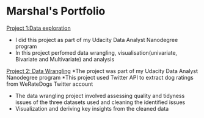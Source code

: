 # Marshal's Portfolio
[Project 1:Data exploration](https://github.com/MarshalRuzvidzo/Prosperloans-data-exploration)
* I did this project as part of my Udacity Data Analyst Nanodegree program
* In this project perfomed data wrangling, visualisation(univariate, Bivariate and Multivariate) and analysis

[Project 2: Data Wrangling](https://github.com/MarshalRuzvidzo/WeRateDogs-Wrangling)
*The project was part of my Udacity Data Analyst Nanodegree program 
*This project used Twitter API to extract dog ratings from WeRateDogs Twitter account
* The data wrangling project involved assessing quality and tidyness issues of the three datasets used and cleaning the identified issues
* Visualization and deriving key insights from the cleaned data
